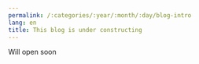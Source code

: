 ```yaml
---
permalink: /:categories/:year/:month/:day/blog-intro
lang: en
title: This blog is under constructing
---
```


Will open soon